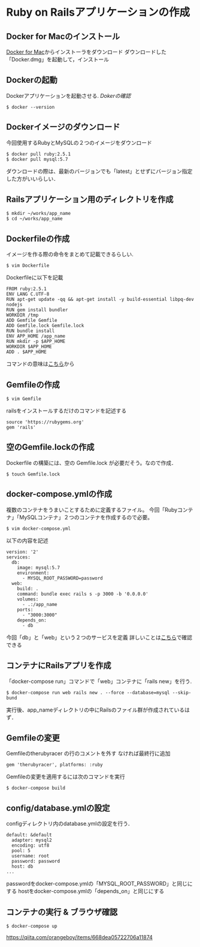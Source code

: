 # Ruby on Railsアプリケーションの作成

## Docker for Macのインストール
[Docker for Mac](https://docs.docker.com/docker-for-mac/)からインストーラをダウンロード
ダウンロードした「Docker.dmg」を起動して，インストール


## Dockerの起動
Dockerアプリケーションを起動させる. 
*Dokerの確認*
```
$ docker --version
```

## Dockerイメージのダウンロード
今回使用するRubyとMySQLの２つのイメージをダウンロード
```
$ docker pull ruby:2.5.1
$ docker pull mysql:5.7
```
ダウンロードの際は、最新のバージョンでも「latest」とせずにバージョン指定した方がいいらしい．

## Railsアプリケーション用のディレクトリを作成
```
$ mkdir ~/works/app_name
$ cd ~/works/app_name
```

## Dockerfileの作成
イメージを作る際の命令をまとめて記載できるらしい.
```
$ vim Dockerfile
```
Dockerfileに以下を記載
```
FROM ruby:2.5.1
ENV LANG C.UTF-8
RUN apt-get update -qq && apt-get install -y build-essential libpq-dev nodejs
RUN gem install bundler
WORKDIR /tmp
ADD Gemfile Gemfile
ADD Gemfile.lock Gemfile.lock
RUN bundle install
ENV APP_HOME /app_name
RUN mkdir -p $APP_HOME
WORKDIR $APP_HOME
ADD . $APP_HOME
```
コマンドの意味は[こちら](http://docs.docker.jp/engine/reference/builder.html)から

## Gemfileの作成
```
$ vim Gemfile
```
railsをインストールするだけのコマンドを記述する
```
source 'https://rubygems.org'
gem 'rails'
```


## 空のGemfile.lockの作成
Dockerfile の構築には、空の Gemfile.lock が必要だそう。なので作成．
```
$ touch Gemfile.lock
```


## docker-compose.ymlの作成
複数のコンテナをうまいことするために定義するファイル。
今回「Rubyコンテナ」「MySQLコンテナ」２つのコンテナを作成するので必要。
```
$ vim docker-compose.yml
```
以下の内容を記述
```
version: '2'
services:
  db:
    image: mysql:5.7
    environment:
      - MYSQL_ROOT_PASSWORD=password
  web:
    build: .
    command: bundle exec rails s -p 3000 -b '0.0.0.0'
    volumes:
      - .:/app_name
    ports:
      - "3000:3000"
    depends_on:
      - db
```
今回「db」と「web」という２つのサービスを定義
詳しいことは[こちら](http://docs.docker.jp/compose/compose-file.html)で確認できる

## コンテナにRailsアプリを作成
「docker-compose run」コマンドで「web」コンテナに「rails new」を行う.
```
$ docker-compose run web rails new . --force --database=mysql --skip-bund
```
実行後、app_nameディレクトリの中にRailsのファイル群が作成されているはず．

## Gemfileの変更 
Gemfileのtherubyracer の行のコメントを外す
なければ最終行に追加
```
gem 'therubyracer', platforms: :ruby
```
Gemfileの変更を適用するには次のコマンドを実行
```
$ docker-compose build
```

## config/database.ymlの設定
configディレクトリ内のdatabase.ymlの設定を行う．
```
default: &default
  adapter: mysql2
  encoding: utf8
  pool: 5
  username: root
  password: password
  host: db
...
```
passwordをdocker-compose.ymlの「MYSQL_ROOT_PASSWORD」と同じにする
hostをdocker-compose.ymlの「depends_on」と同じにする

## コンテナの実行 & ブラウザ確認
```
$ docker-compose up
```


https://qiita.com/orangeboy/items/668dea05722706a11874
